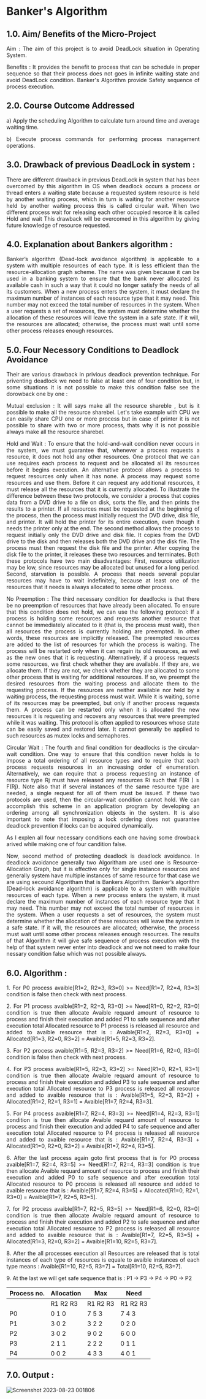 # Banker's Algorithm

## 1.0. Aim/ Benefits of the Micro-Project
<p align="justify">Aim :  The aim of this project is to avoid DeadLock situation in Operating System.</p>
<p align="justify">Benefits :   It provides the benefit to process that can be schedule in proper sequence so that their process does not goes in infinite waiting state and avoid DeadLock condition. Banker's Algorithm provide Safety sequence of process execution.</p>

## 2.0. Course Outcome Addressed 
<p align="justify">a)  Apply the scheduling Algorithm to calculate turn around time and average waiting time.</p>
<p align="justify">b)  Execute process commands for performing process management operations.</p>

## 3.0. Drawback of  previous DeadLock in system :
<p align="justify">There are different drawback in previous DeadLock in system that has been overcomed by this algorithm in OS when deadlock occurs a process or thread enters a waiting state because a requested system resource is held by another waiting process, which in turn is waiting for another resource held by another waiting process this is called circular wait. When two different process wait for releasing each other occupied resorce it is called Hold and wait This drawback will be overcomed in this algorithm by giving future knowledge of resource requested.</p>

## 4.0. Explanation about Bankers algorithm :  
<p align="justify">Banker’s algorithm (Dead-lock avoidance algorithm) is applicable to a system with multiple resources of each type. It is less efficient than the resource-allocation graph scheme. The name was given because it can be used in a banking system to ensure that the bank never allocated its available cash in such a way that it could no longer satisfy the needs of all its customers. When a new process enters the system, it must declare the maximum number of instances of each resource type that it may need. This number may not exceed the total number of resources in the system. When a user requests a set of resources, the system must determine whether the allocation of these resources will leave the system in a safe state. If it will, the resources are allocated; otherwise, the process must wait until some other process releases enough resources.</p>

## 5.0. Four Necessory Conditions to Deadlock Avoidance
<p align="justify">Their are various drawback in privious deadlock prevention technique. For priventing deadlock we need to false at least one of four condition but, in some situations it is not possible to make this condition false see the  dorowback one by one :</p>
<p align="justify">Mutual exclusion : It will says make all the resource shareble , but is it possible to make all the resource sharebel. Let's take example with CPU we can easily share CPU one or more process but in case of printer it is not possible to share with two or more process, thats why it is not possible always make all the resource sharebel.</p>
<p align="justify">Hold and Wait : To ensure that the hold-and-wait condition never occurs in the system, we must guarantee that, whenever a process requests a resource, it does not hold any other resources. One protocol that we can use requires each process to request and be allocated all its resources before it begins execution. An alternative protocol allows a process to request resources only when it has none. A process may request some resources and use them. Before it can request any additional resources, it must release all the resources that it is currently allocated. To illustrate the difference between these two protocols, we consider a process that copies data from a DVD drive to a file on disk, sorts the file, and then prints the results to a printer. If all resources must be requested at the beginning of the process, then the process must initially request the DVD drive, disk file, and printer. It will hold the printer for its entire execution, even though it needs the printer only at the end. The second method allows the process to request initially only the DVD drive and disk file. It copies from the DVD drive to the disk and then releases both the DVD drive and the disk file. The process must then request the disk file and the printer. After copying the disk file to the printer, it releases these two resources and terminates. Both these protocols have two main disadvantages: First, resource utilization may be low, since resources may be allocated but unused for a long period. Second, starvation is possible. A process that needs several popular resources may have to wait indefinitely, because at least one of the resources that it needs is always allocated to some other process.</p>
<p align="justify">No Preemption : The third necessary condition for deadlocks is that there be no preemption of resources that have already been allocated. To ensure that this condition does not hold, we can use the following protocol: If a process is holding some resources and requests another resource that cannot be immediately allocated to it (that is, the process must wait), then all resources the process is currently holding are preempted. In other words, these resources are implicitly released. The preempted resources are added to the list of resources for which the process is waiting. The process will be restarted only when it can regain its old resources, as well as the new ones that it is requesting. Alternatively, if a process requests some resources, we first check whether they are available. If they are, we allocate them. If they are not, we check whether they are allocated to some other process that is waiting for additional resources. If so, we preempt the desired resources from the waiting process and allocate them to the requesting process. If the resources are neither available nor held by a waiting process, the requesting process must wait. While it is waiting, some of its resources may be preempted, but only if another process requests them. A process can be restarted only when it is allocated the new resources it is requesting and recovers any resources that were preempted while it was waiting. This protocol is often applied to resources whose state can be easily saved and restored later. It cannot generally be applied to such resources as mutex locks and semaphores.</p>
<p align="justify">Circular Wait : The fourth and final condition for deadlocks is the circular-wait condition. One way to ensure that this condition never holds is to impose a total ordering of all resource types and to require that each process requests resources in an increasing order of enumeration. Alternatively, we can require that a process requesting an instance of resource type Rj must have released any resources Ri such that F(Ri ) ≥ F(Rj). Note also that if several instances of the same resource type are needed, a single request for all of them must be issued. If these two protocols are used, then the circular-wait condition cannot hold. We can accomplish this scheme in an application program by developing an ordering among all synchronization objects in the system. It is also important to note that imposing a lock ordering does not guarantee deadlock prevention if locks can be acquired dynamically.</p>
<p align="justify">As I explen all four necessary conditions each one having some drowback arived while making one of four candition false.</p>
<p align="justify">Now, second method of protecting deadlock is deadlock avoidance. In deadlock avoidance generally two Algoritham are used one is Resource-Allocation Graph, but it is effective only for single instance resources and generally  system have multiple instances of same resource for that case we are using secound Algoritham that is Bankers Algorithm. Banker’s algorithm (Dead-lock avoidance algorithm) is applicable to a system with multiple resources of each type. When a new process enters the system, it must declare the maximum number of instances of each resource type that it may need. This number may not exceed the total number of resources in the system. When a user requests a set of resources, the system must determine whether the allocation of these resources will leave the system in a safe state. If it will, the resources are allocated; otherwise, the process must wait until some other process releases enough resources. The results of that Algorithm it will give safe sequence of process execution with the help of that system never enter into deadlock and we not need to make four nessary condition false which was not possible always.</p>

## 6.0. Algorithm :
<p align="justify">1.	For P0 process avaible[R1=2, R2=3, R3=0] >= Need[R1=7, R2=4, R3=3] condition is false then check with next process.</p>
<p align="justify">2.	For P1 process avaible[R1=2, R2=3, R3=0] >= Need[R1=0, R2=2, R3=0] condition is true then allocate Avaible requard amount of resource to process and finish their execution and added P1 to safe sequence and after execution total Allocated resource to P1 process is released all resource and added to avaible resource that is : Avaible[R1=2, R2=3, R3=0] + Allocated[R1=3, R2=0, R3=2] = Avaible[R1=5, R2=3, R3=2].</p>
<p align="justify">3.	For P2 process avaible[R1=5, R2=3, R3=2] >= Need[R1=6, R2=0, R3=0] condition is false then check with next process.</p>
<p align="justify">4.	For P3 process avaible[R1=5, R2=3, R3=2] >= Need[R1=0, R2=1, R3=1] condition is true then allocate Avaible requard amount of resource to process and finish their execution and added P3 to safe sequence and after execution total Allocated resource to P3 process is released all resource and added to avaible resource that is : Avaible[R1=5, R2=3, R3=2] + Allocated[R1=2, R2=1, R3=1] = Avaible[R1=7, R2=4, R3=3].</p>
<p align="justify">5.	For P4 process avaible[R1=7, R2=4, R3=3] >= Need[R1=4, R2=3, R3=1] condition is true then allocate Avaible requard amount of resource to process and finish their execution and added P4 to safe sequence and after execution total Allocated resource to P4 process is released all resource and added to avaible resource that is : Avaible[R1=7, R2=4, R3=3] + Allocated[R1=0, R2=0, R3=2] = Avaible[R1=7, R2=4, R3=5].</p>
<p align="justify">6.	After the last process again goto first process that is for P0 process avaible[R1=7, R2=4, R3=5] >= Need[R1=7, R2=4, R3=3] condition is true then allocate Avaible requard amount of resource to process and finish their execution and added P0 to safe sequence and after execution total Allocated resource to P0 process is released all resource and added to avaible resource that is : Avaible[R1=7, R2=4, R3=5] + Allocated[R1=0, R2=1, R3=0] = Avaible[R1=7, R2=5, R3=5].</p>
<p align="justify">7.	for P2 process avaible[R1=7, R2=5, R3=5] >= Need[R1=6, R2=0, R3=0] condition is true then allocate Avaible requard amount of resource to process and finish their execution and added P2 to safe sequence and after execution total Allocated resource to P2 process is released all resource and added to avaible resource that is : Avaible[R1=7, R2=5, R3=5] + Allocated[R1=3, R2=0, R3=2] = Avaible[R1=10, R2=5, R3=7].</p>
<p align="justify">8.	After the all processes execution all Resources are released that is total instances of each type of resources  is equale to avaible instances of each type means : Avaible[R1=10, R2=5, R3=7] = Total[R1=10, R2=5, R3=7].</p>
<p align="justify">9.	At the last we will get safe sequence that is : P1 ->  P3 -> P4 -> P0 -> P2</p>

| Process no. | Allocation | Max | Need |
| --- | --- | --- | --- |
|  | R1 R2 R3 | R1 R2 R3 | R1 R2 R3 |
| P0 | 0 1 0 | 7 5 3 | 7 4 3 |
| P1 | 3 0 2 | 3 2 2 | 0 2 0 |
| P2 | 3 0 2 | 9 0 2 | 6 0 0 |
| P3 | 2 1 1 | 2 2 2 | 0 1 1 |
| P4 | 0 0 2 | 4 3 3 | 4 0 1 |

## 7.0. Output :
![Screenshot 2023-08-23 001806](https://github.com/pratikpbhoyar/Bankers-Algorithm/assets/95959045/0d7b1ee0-fb58-499e-a655-3f649f88e6a1)




